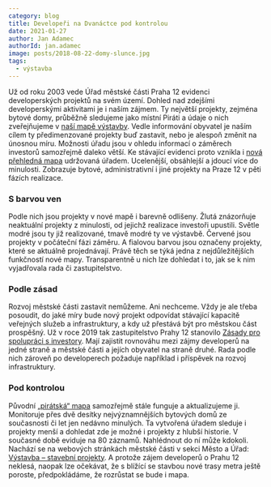 ```yaml
---
category: blog
title: Developeři na Dvanáctce pod kontrolou
date: 2021-01-27
author: Jan Adamec
authorId: jan.adamec
image: posts/2018-08-22-domy-slunce.jpg
tags:
  - výstavba
---
```


Už od roku 2003 vede Úřad městské části Praha 12 evidenci developerských projektů na svém území. Dohled nad zdejšími developerskými aktivitami je i naším zájmem. Ty největší projekty, zejména bytové domy, průběžně sledujeme jako místní Piráti a údaje o nich zveřejňujeme v [naší mapě výstavby](https://praha12.pirati.cz/vystavba/). Vedle informování obyvatel je naším cílem ty předimenzované projekty buď zastavit, nebo je alespoň změnit na únosnou míru. Možnosti úřadu jsou v ohledu informací o záměrech investorů samozřejmě daleko větší. Ke stávající evidenci proto vznikla i [nová přehledná mapa](https://www.praha12.cz/vystavba%2Dstavebni%2Dprojekty/os-1229/) udržovaná úřadem. Ucelenější, obsáhlejší a jdoucí více do minulosti. Zobrazuje bytové, administrativní i jiné projekty na Praze 12 v pěti fázích realizace.

### S barvou ven

Podle nich jsou projekty v nové mapě i barevně odlišeny. Žlutá znázorňuje neaktuální projekty z minulosti, od jejichž realizace investoři upustili. Světle modré jsou ty již realizované, tmavě modré ty ve výstavbě. Červené jsou projekty v počáteční fázi záměru. A fialovou barvou jsou označeny projekty, které se aktuálně projednávají. Právě těch se týká jedna z nejdůležitějších funkčností nové mapy. Transparentně u nich lze dohledat i to, jak se k nim vyjadřovala rada či zastupitelstvo.

### Podle zásad

Rozvoj městské části zastavit nemůžeme. Ani nechceme. Vždy je ale třeba posoudit, do jaké míry bude nový projekt odpovídat stávající kapacitě veřejných služeb a infrastruktury, a kdy už přestává být pro městskou část prospěšný. Už v roce 2019 tak zastupitelstvo Prahy 12 stanovilo [Zásady pro spolupráci s investory](https://www.praha12.cz/assets/File.ashx?id_org=80112&id_dokumenty=81026). Mají zajistit rovnováhu mezi zájmy developerů na jedné straně a městské části a jejích obyvatel na straně druhé. Rada podle nich zároveň po developerech požaduje například i příspěvek na rozvoj infrastruktury.

### Pod kontrolou

Původní [„pirátská“ mapa](https://praha12.pirati.cz/vystavba/) samozřejmě stále funguje a aktualizujeme ji. Monitoruje přes dvě desítky nejvýznamnějších bytových domů ze současnosti či let jen nedávno minulých. Ta vytvořená úřadem sleduje i projekty menší a dohledat zde je možné i projekty z hlubší historie. V současné době eviduje na 80 záznamů. Nahlédnout do ní může kdokoli. Nachází se na webových stránkách městské části v sekci Město a Úřad: [Výstavba – stavební projekty](https://www.praha12.cz/vystavba-stavebni-projekty/os-1229/). A protože zájem developerů o Prahu 12 neklesá, naopak lze očekávat, že s blížící se stavbou nové trasy metra ještě poroste, předpokládáme, že rozrůstat se bude i mapa.

